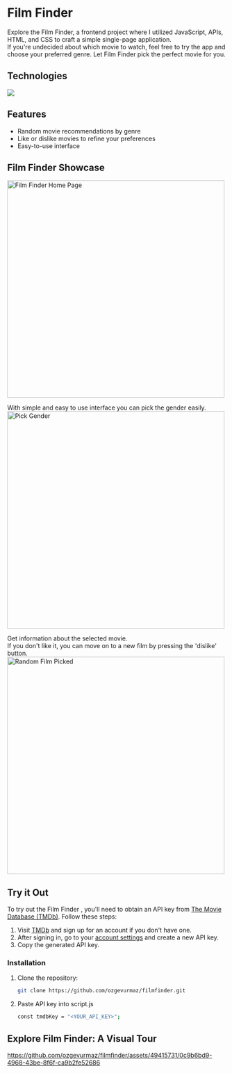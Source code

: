 # Film Finder

Explore the Film Finder, a frontend project where I utilized JavaScript, APIs, HTML, and CSS to craft  a simple single-page application.
<br/>
If you're undecided about which movie to watch, 
feel free to try the app and choose your preferred genre. 
Let Film Finder pick the perfect movie for you.

## Technologies


<a href="https://skillicons.dev">
    <img src="https://skillicons.dev/icons?i=html,css,js" />
</a>

## Features

- Random movie recommendations by genre
- Like or dislike movies to refine your preferences
- Easy-to-use interface

## Film Finder Showcase

<img width="500" alt="Film Finder Home Page" src="https://github.com/ozgevurmaz/filmfinder/assets/49415731/9c2c97a8-3583-4786-88fe-76c9dda5d00a">

With simple and easy to use interface you can pick the gender easily. 
<img width="500" alt="Pick Gender" src="https://github.com/ozgevurmaz/filmfinder/assets/49415731/1c7b5ba2-8538-40cb-a33c-86dc5e3cd0e4">

Get information about the selected movie.
<br/>If you don't like it, you can move on to a new film by pressing the 'dislike' button.
<img width="500" alt="Random Film Picked" src="https://github.com/ozgevurmaz/filmfinder/assets/49415731/1ec2a0af-88cd-46e5-b342-c5116a3baa60">


## Try it Out

To try out the Film Finder , you'll need to obtain an API key from [The Movie Database (TMDb)](https://www.themoviedb.org).
Follow these steps:

1. Visit [TMDb](https://www.themoviedb.org) and sign up for an account if you don't have one.
2. After signing in, go to your [account settings](https://www.themoviedb.org/settings/api) and create a new API key.
3. Copy the generated API key.

### Installation

1. Clone the repository:

   ```bash
   git clone https://github.com/ozgevurmaz/filmfinder.git

2. Paste API key into script.js

   ```bash
   const tmdbKey = "<YOUR_API_KEY>";

## Explore Film Finder: A Visual Tour

https://github.com/ozgevurmaz/filmfinder/assets/49415731/0c9b6bd9-4968-43be-8f6f-ca9b2fe52686



